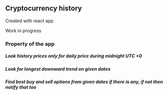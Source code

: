 ## Cryptocurrency history

Created with react app

Work in progress


### Property of the app

##### Look history prices only for daily price during midnight UTC +0 

##### Look for longest downward trend on given dates

##### Find best buy and sell options from given dates if there is any, if not then notify that too 
